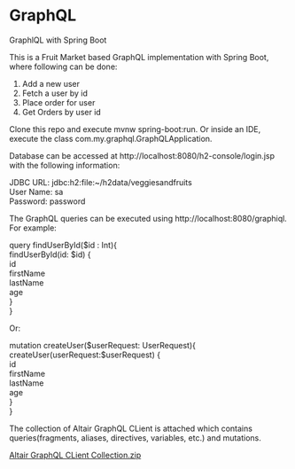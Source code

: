 # GraphQL
GraphlQL with Spring Boot

This is a Fruit Market based GraphQL implementation with Spring Boot, where following can be done:

1. Add a new user
2. Fetch a user by id
3. Place order for user
4. Get Orders by user id

Clone this repo and execute mvnw spring-boot:run. Or inside an IDE, execute the class com.my.graphql.GraphQLApplication.

Database can be accessed at http://localhost:8080/h2-console/login.jsp with the following information:

JDBC URL: jdbc:h2:file:~/h2data/veggiesandfruits  
User Name: sa  
Password: password  

The GraphQL queries can be executed using http://localhost:8080/graphiql.  For example:  

query findUserById($id : Int){  
    findUserById(id: $id) {  
      id  
      firstName   
      lastName   
      age   
    }  
  }  

Or:  
  
mutation createUser($userRequest: UserRequest){  
  createUser(userRequest:$userRequest) {  
    id  
    firstName  
    lastName  
    age  
  }  
}    
  
The collection of Altair GraphQL CLient is attached which contains queries(fragments, aliases, directives, variables, etc.) and mutations.  

[Altair GraphQL CLient Collection.zip](https://github.com/sakshi009005/GraphQL/files/11260210/Altair.GraphQL.CLient.Collection.zip)
